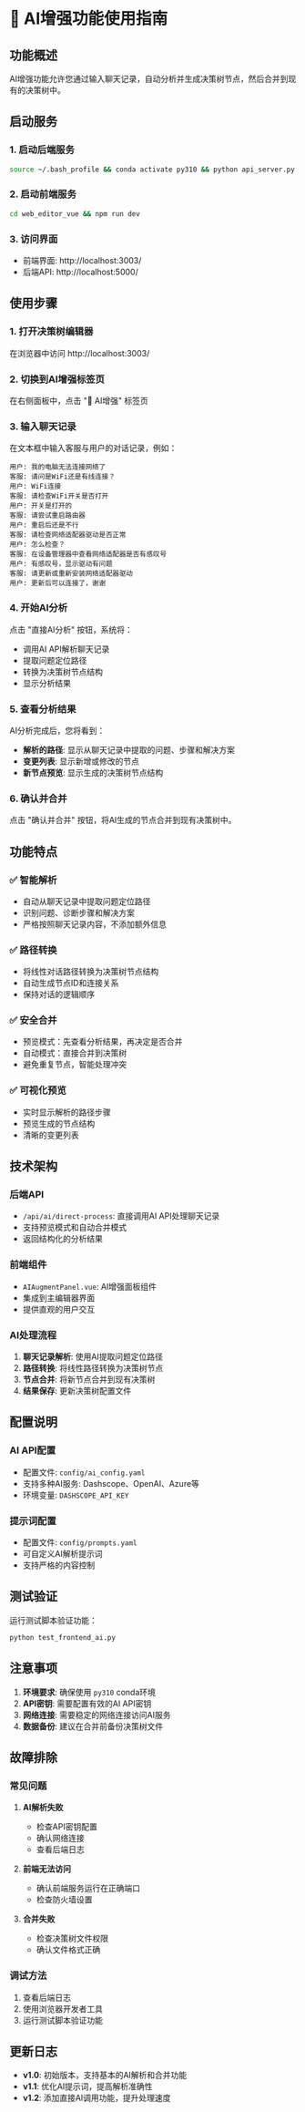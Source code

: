 # 🤖 AI增强功能使用指南

## 功能概述

AI增强功能允许您通过输入聊天记录，自动分析并生成决策树节点，然后合并到现有的决策树中。

## 启动服务

### 1. 启动后端服务
```bash
source ~/.bash_profile && conda activate py310 && python api_server.py
```

### 2. 启动前端服务
```bash
cd web_editor_vue && npm run dev
```

### 3. 访问界面
- 前端界面: http://localhost:3003/
- 后端API: http://localhost:5000/

## 使用步骤

### 1. 打开决策树编辑器
在浏览器中访问 http://localhost:3003/

### 2. 切换到AI增强标签页
在右侧面板中，点击 "🤖 AI增强" 标签页

### 3. 输入聊天记录
在文本框中输入客服与用户的对话记录，例如：

```
用户: 我的电脑无法连接网络了
客服: 请问是WiFi还是有线连接？
用户: WiFi连接
客服: 请检查WiFi开关是否打开
用户: 开关是打开的
客服: 请尝试重启路由器
用户: 重启后还是不行
客服: 请检查网络适配器驱动是否正常
用户: 怎么检查？
客服: 在设备管理器中查看网络适配器是否有感叹号
用户: 有感叹号，显示驱动有问题
客服: 请更新或重新安装网络适配器驱动
用户: 更新后可以连接了，谢谢
```

### 4. 开始AI分析
点击 "直接AI分析" 按钮，系统将：
- 调用AI API解析聊天记录
- 提取问题定位路径
- 转换为决策树节点结构
- 显示分析结果

### 5. 查看分析结果
AI分析完成后，您将看到：
- **解析的路径**: 显示从聊天记录中提取的问题、步骤和解决方案
- **变更列表**: 显示新增或修改的节点
- **新节点预览**: 显示生成的决策树节点结构

### 6. 确认并合并
点击 "确认并合并" 按钮，将AI生成的节点合并到现有决策树中。

## 功能特点

### ✅ 智能解析
- 自动从聊天记录中提取问题定位路径
- 识别问题、诊断步骤和解决方案
- 严格按照聊天记录内容，不添加额外信息

### ✅ 路径转换
- 将线性对话路径转换为决策树节点结构
- 自动生成节点ID和连接关系
- 保持对话的逻辑顺序

### ✅ 安全合并
- 预览模式：先查看分析结果，再决定是否合并
- 自动模式：直接合并到决策树
- 避免重复节点，智能处理冲突

### ✅ 可视化预览
- 实时显示解析的路径步骤
- 预览生成的节点结构
- 清晰的变更列表

## 技术架构

### 后端API
- `/api/ai/direct-process`: 直接调用AI API处理聊天记录
- 支持预览模式和自动合并模式
- 返回结构化的分析结果

### 前端组件
- `AIAugmentPanel.vue`: AI增强面板组件
- 集成到主编辑器界面
- 提供直观的用户交互

### AI处理流程
1. **聊天记录解析**: 使用AI提取问题定位路径
2. **路径转换**: 将线性路径转换为决策树节点
3. **节点合并**: 将新节点合并到现有决策树
4. **结果保存**: 更新决策树配置文件

## 配置说明

### AI API配置
- 配置文件: `config/ai_config.yaml`
- 支持多种AI服务: Dashscope、OpenAI、Azure等
- 环境变量: `DASHSCOPE_API_KEY`

### 提示词配置
- 配置文件: `config/prompts.yaml`
- 可自定义AI解析提示词
- 支持严格的内容控制

## 测试验证

运行测试脚本验证功能：
```bash
python test_frontend_ai.py
```

## 注意事项

1. **环境要求**: 确保使用 `py310` conda环境
2. **API密钥**: 需要配置有效的AI API密钥
3. **网络连接**: 需要稳定的网络连接访问AI服务
4. **数据备份**: 建议在合并前备份决策树文件

## 故障排除

### 常见问题

1. **AI解析失败**
   - 检查API密钥配置
   - 确认网络连接
   - 查看后端日志

2. **前端无法访问**
   - 确认前端服务运行在正确端口
   - 检查防火墙设置

3. **合并失败**
   - 检查决策树文件权限
   - 确认文件格式正确

### 调试方法

1. 查看后端日志
2. 使用浏览器开发者工具
3. 运行测试脚本验证功能

## 更新日志

- **v1.0**: 初始版本，支持基本的AI解析和合并功能
- **v1.1**: 优化AI提示词，提高解析准确性
- **v1.2**: 添加直接AI调用功能，提升处理速度 